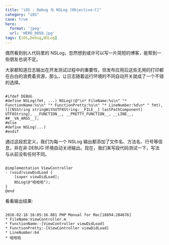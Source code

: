 ```yaml
---
title: "iOS : Debug 与 NSLog [Objective-C]"
category: "iOS"
cave: true
hero:
  format: 'jpeg'
  url: 'HERO_0058.jpg'
tags: [iOS,Debug,NSLog]
---
```

偶然看到别人代码里的 NSLog，忽然想到或许可以写一片简短的博客，能帮到一些朋友也说不定。

大家都知道日志输出在开发测试过程中的重要性，但发布应用后这些无用的打印都在白白的浪费着资源，那么，让日志随着运行环境的不同自动开关就成了一个不错的选择。

```objc

#ifdef DEBUG
#define NSLog(fmt, ...) NSLog((@"\n* FileName:%s\n" "* FunctionName:%s\n" "* FunctionPretty:%s\n" "* LineNumber:%d\n* " fmt), [[[NSString stringWithUTF8String:__FILE__] lastPathComponent] UTF8String], __FUNCTION__, __PRETTY_FUNCTION__, __LINE__, ##__VA_ARGS__);
#else
#define NSLog(...)
#endif

```

通过这段宏定义，我们为每一个 NSLog 输出都添加了文件名、方法名、行号等信息，并在非 DEBUG 环境自动关闭输出。现在，我们来写段代码测试一下，写法与从前没有任何不同。

```objc

@implementation ViewController
- (void)viewDidLoad {
    [super viewDidLoad];
    NSLog(@"哈哈哈");
}
@end

```

看看输出结果:

```objc

2016-02-16 16:05:16.881 PHP Manual for Mac[18894:284676] 
* FileName:ViewController.m
* FunctionName:-[ViewController viewDidLoad]
* FunctionPretty:-[ViewController viewDidLoad]
* LineNumber:64
* 哈哈哈

```






